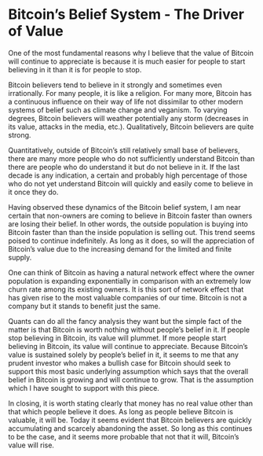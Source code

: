 # Bitcoin’s Belief System - The Driver of Value

One of the most fundamental reasons why I believe that the value of Bitcoin will continue to appreciate is because it is much easier for people to start believing in it than it is for people to stop.

Bitcoin believers tend to believe in it strongly and sometimes even irrationally. For many people, it is like a religion. For many more, Bitcoin has a continuous influence on their way of life not dissimilar to other modern systems of belief such as climate change and veganism. To varying degrees, Bitcoin believers will weather potentially any storm (decreases in its value, attacks in the media, etc.). Qualitatively, Bitcoin believers are quite strong.

Quantitatively, outside of Bitcoin’s still relatively small base of believers, there are many more people who do not sufficiently understand Bitcoin than there are people who do understand it but do not believe in it. If the last decade is any indication, a certain and probably high percentage of those who do not yet understand Bitcoin will quickly and easily come to believe in it once they do.

Having observed these dynamics of the Bitcoin belief system, I am near certain that non-owners are coming to believe in Bitcoin faster than owners are losing their belief. In other words, the outside population is buying into Bitcoin faster than than the inside population is selling out. This trend seems poised to continue indefinitely. As long as it does, so will the appreciation of Bitcoin’s value due to the increasing demand for the limited and finite supply.

One can think of Bitcoin as having a natural network effect where the owner population is expanding exponentially in comparison with an extremely low churn rate among its existing owners. It is this sort of network effect that has given rise to the most valuable companies of our time. Bitcoin is not a company but it stands to benefit just the same.

Quants can do all the fancy analysis they want but the simple fact of the matter is that Bitcoin is worth nothing without people’s belief in it. If people stop believing in Bitcoin, its value will plummet. If more people start believing in Bitcoin, its value will continue to appreciate. Because Bitcoin’s value is sustained solely by people’s belief in it, it seems to me that any prudent investor who makes a bullish case for Bitcoin should seek to support this most basic underlying assumption which says that the overall belief in Bitcoin is growing and will continue to grow. That is the assumption which I have sought to support with this piece. 

In closing, it is worth stating clearly that money has no real value other than that which people believe it does. As long as people believe Bitcoin is valuable, it will be. Today it seems evident that Bitcoin believers are quickly accumulating and scarcely abandoning the asset. So long as this continues to be the case, and it seems more probable that not that it will, Bitcoin’s value will rise.
